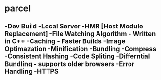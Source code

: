 # parcel
-Dev Build
-Local Server
-HMR [Host Module Replacement]
-File Watching Algorithm - Written in C++
-Caching - Faster Builds
-Image Optimazation
-Minification
-Bundling
-Compress
-Consistent Hashing
-Code Spliting
-Differntial Bundling - supports older browsers
-Error Handling
-HTTPS
-
